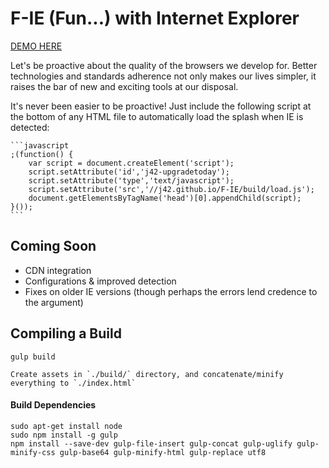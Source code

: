 # F-IE (Fun...) with Internet Explorer

[DEMO HERE](https://j42.github.io/F-IE)

Let's be proactive about the quality of the browsers we develop for.  Better technologies and standards adherence not only makes our lives simpler, it raises the bar of new and exciting tools at our disposal.

It's never been easier to be proactive!  Just include the following script at the bottom of any HTML file to automatically load the splash when IE is detected:

	```javascript
	;(function() {
		var script = document.createElement('script');
		script.setAttribute('id','j42-upgradetoday');
		script.setAttribute('type','text/javascript');
		script.setAttribute('src','//j42.github.io/F-IE/build/load.js');
		document.getElementsByTagName('head')[0].appendChild(script);
	}());
	```


## Coming Soon

- CDN integration
- Configurations & improved detection
- Fixes on older IE versions (though perhaps the errors lend credence to the argument)


## Compiling a Build

	gulp build

	Create assets in `./build/` directory, and concatenate/minify everything to `./index.html`

#### Build Dependencies

	sudo apt-get install node
	sudo npm install -g gulp
	npm install --save-dev gulp-file-insert gulp-concat gulp-uglify gulp-minify-css gulp-base64 gulp-minify-html gulp-replace utf8